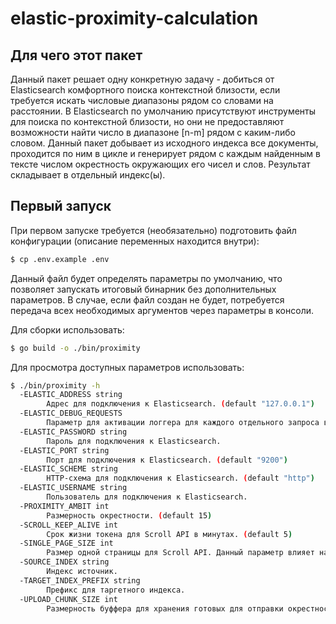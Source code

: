 # elastic-proximity-calculation
## Для чего этот пакет
Данный пакет решает одну конкретную задачу - добиться от Elasticsearch комфортного поиска контекстной близости, если требуется искать числовые диапазоны рядом со словами на расстоянии.
В Elasticsearch по умолчанию присутствуют инструменты для поиска по контекстной близости, но они не предоставляют возможности найти число в диапазоне [n-m] рядом с каким-либо словом.
Данный пакет добывает из исходного индекса все документы, проходится по ним в цикле и генерирует рядом с каждым найденным в тексте числом окрестность окружающих его чисел и слов. Результат складывает в отдельный индекс(ы).

## Первый запуск
При первом запуске требуется (необязательно) подготовить файл конфигурации (описание переменных находится внутри):
```bash
$ cp .env.example .env
```
Данный файл будет определять параметры по умолчанию, что позволяет запускать итоговый бинарник без дополнительных параметров.
В случае, если файл создан не будет, потребуется передача всех необходимых аргументов через параметры в консоли.

Для сборки использовать:
```bash
$ go build -o ./bin/proximity
```

Для просмотра доступных параметров использовать:
```bash
$ ./bin/proximity -h
  -ELASTIC_ADDRESS string
        Адрес для подключения к Elasticsearch. (default "127.0.0.1")
  -ELASTIC_DEBUG_REQUESTS
        Параметр для активации логгера для каждого отдельного запроса в Elasticsearch.
  -ELASTIC_PASSWORD string
        Пароль для подключения к Elasticsearch.
  -ELASTIC_PORT string
        Порт для подключения к Elasticsearch. (default "9200")
  -ELASTIC_SCHEME string
        HTTP-схема для подключения к Elasticsearch. (default "http")
  -ELASTIC_USERNAME string
        Пользователь для подключения к Elasticsearch.
  -PROXIMITY_AMBIT int
        Размерность окрестности. (default 15)
  -SCROLL_KEEP_ALIVE int
        Срок жизни токена для Scroll API в минутах. (default 5)
  -SINGLE_PAGE_SIZE int
        Размер одной страницы для Scroll API. Данный параметр влияет на потребление CPU! (default 1000)
  -SOURCE_INDEX string
        Индекс источник.
  -TARGET_INDEX_PREFIX string
        Префикс для таргетного индекса.
  -UPLOAD_CHUNK_SIZE int
        Размерность буффера для хранения готовых для отправки окрестностей. Данный параметр влияет на потребление ОЗУ! (default 1000000)

```